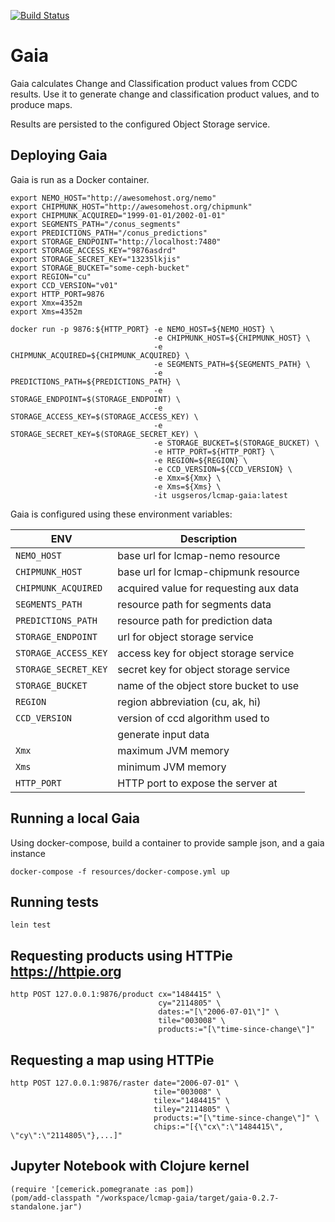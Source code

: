 [![Build Status](https://travis-ci.org/USGS-EROS/lcmap-gaia.svg?branch=develop)](https://travis-ci.org/USGS-EROS/lcmap-gaia)

# Gaia

Gaia calculates Change and Classification product values from CCDC results.
Use it to generate change and classification product values, and to produce maps.

Results are persisted to the configured Object Storage service.


## Deploying Gaia

Gaia is run as a Docker container. 

```
export NEMO_HOST="http://awesomehost.org/nemo"
export CHIPMUNK_HOST="http://awesomehost.org/chipmunk"
export CHIPMUNK_ACQUIRED="1999-01-01/2002-01-01"
export SEGMENTS_PATH="/conus_segments"
export PREDICTIONS_PATH="/conus_predictions"
export STORAGE_ENDPOINT="http://localhost:7480"
export STORAGE_ACCESS_KEY="9876asdrd"
export STORAGE_SECRET_KEY="13235lkjis"
export STORAGE_BUCKET="some-ceph-bucket"
export REGION="cu"
export CCD_VERSION="v01"
export HTTP_PORT=9876
export Xmx=4352m
export Xms=4352m

docker run -p 9876:${HTTP_PORT} -e NEMO_HOST=${NEMO_HOST} \
                                -e CHIPMUNK_HOST=${CHIPMUNK_HOST} \
                                -e CHIPMUNK_ACQUIRED=${CHIPMUNK_ACQUIRED} \
                                -e SEGMENTS_PATH=${SEGMENTS_PATH} \
                                -e PREDICTIONS_PATH=${PREDICTIONS_PATH} \
                                -e STORAGE_ENDPOINT=$(STORAGE_ENDPOINT) \
                                -e STORAGE_ACCESS_KEY=$(STORAGE_ACCESS_KEY) \
                                -e STORAGE_SECRET_KEY=$(STORAGE_SECRET_KEY) \
                                -e STORAGE_BUCKET=$(STORAGE_BUCKET) \
                                -e HTTP_PORT=${HTTP_PORT} \
                                -e REGION=${REGION} \
                                -e CCD_VERSION=${CCD_VERSION} \
                                -e Xmx=${Xmx} \
                                -e Xms=${Xms} \
                                -it usgseros/lcmap-gaia:latest
```

Gaia is configured using these environment variables:

| ENV                  | Description                            |
|----------------------|----------------------------------------|
| `NEMO_HOST`          | base url for lcmap-nemo resource       |
| `CHIPMUNK_HOST`      | base url for lcmap-chipmunk resource   |
| `CHIPMUNK_ACQUIRED`  | acquired value for requesting aux data |
| `SEGMENTS_PATH`      | resource path for segments data        |
| `PREDICTIONS_PATH`   | resource path for prediction data      |
| `STORAGE_ENDPOINT`   | url for object storage service         |
| `STORAGE_ACCESS_KEY` | access key for object storage service  |
| `STORAGE_SECRET_KEY` | secret key for object storage service  |
| `STORAGE_BUCKET`     | name of the object store bucket to use | 
| `REGION`             | region abbreviation (cu, ak, hi)       |
| `CCD_VERSION`        | version of ccd algorithm used to       |
|                      | generate input data                    |
| `Xmx`                | maximum JVM memory                     |
| `Xms`                | minimum JVM memory                     |
| `HTTP_PORT`          | HTTP port to expose the server at      |

## Running a local Gaia

Using docker-compose, build a container to provide sample json, and a gaia instance

```
docker-compose -f resources/docker-compose.yml up

```

## Running tests

```
lein test
```

## Requesting products using HTTPie https://httpie.org
```
http POST 127.0.0.1:9876/product cx="1484415" \
                                 cy="2114805" \
                                 dates:="[\"2006-07-01\"]" \
                                 tile="003008" \
                                 products:="[\"time-since-change\"]"
```

## Requesting a map using HTTPie
```
http POST 127.0.0.1:9876/raster date="2006-07-01" \
                                tile="003008" \
                                tilex="1484415" \
                                tiley="2114805" \
                                products:="[\"time-since-change\"]" \
                                chips:="[{\"cx\":\"1484415\", \"cy\":\"2114805\"},...]"
```

## Jupyter Notebook with Clojure kernel
```
(require '[cemerick.pomegranate :as pom])
(pom/add-classpath "/workspace/lcmap-gaia/target/gaia-0.2.7-standalone.jar")
```
